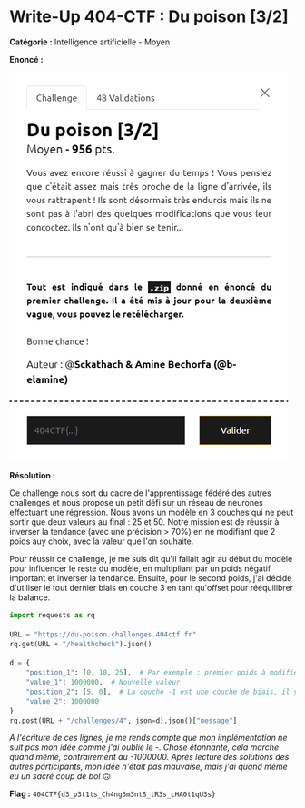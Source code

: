 # Write-Up 404-CTF : Du poison [3/2]

__Catégorie :__ Intelligence artificielle - Moyen

**Enoncé :**

![Enoncé](images/enonce.png)

**Résolution :**

Ce challenge nous sort du cadre de l'apprentissage fédéré des autres challenges et nous propose un petit défi sur un réseau de neurones effectuant une régression. Nous avons un modèle en 3 couches qui ne peut sortir que deux valeurs au final : 25 et 50. Notre mission est de réussir à inverser la tendance (avec une précision > 70%) en ne modifiant que 2 poids auy choix, avec la valeur que l'on souhaite.

Pour réussir ce challenge, je me suis dit qu'il fallait agir au début du modèle pour influencer le reste du modèle, en multipliant par un poids négatif important et inverser la tendance. Ensuite, pour le second poids, j'ai décidé d'utiliser le tout dernier biais en couche 3 en tant qu'offset pour rééquilibrer la balance.

```python
import requests as rq

URL = "https://du-poison.challenges.404ctf.fr"
rq.get(URL + "/healthcheck").json()

d = {
    "position_1": [0, 10, 25],  # Par exemple : premier poids à modifier à la couche -4 et à la position (10, 25)
    "value_1": 1000000,  # Nouvelle valeur 
    "position_2": [5, 0],  # La couche -1 est une couche de biais, il y a donc juste une coordonnée à renseigner
    "value_2": 1000000
}
rq.post(URL + "/challenges/4", json=d).json()["message"]
```

_A l'écriture de ces lignes, je me rends compte que mon implémentation ne suit pas mon idée comme j'ai oublié le -. Chose étonnante, cela marche quand même, contrairement au -1000000. Après lecture des solutions des autres participants, mon idée n'était pas mauvaise, mais j'ai quand même eu un sacré coup de bol_ 🙃

**Flag :** `404CTF{d3_p3t1ts_Ch4ng3m3ntS_tR3s_cHA0t1qU3s}`
